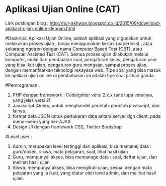 # Aplikasi Ujian Online (CAT)
Link postingan blog : 
http://nur-akhwan.blogspot.co.id/2015/09/download-aplikasi-ujian-online-dengan.html

#Deskripsi
Aplikasi Ujian Online, adalah aplikasi yang digunakan untuk melakukan proses ujian , tanpa menggunakan kertas (paperless) , atau sekarang ngetren dengan nama Computer Based Test (CBT), atau Computer Assisted Test (CAT). Semua proses ujian dilakukan melalui komputer, mulai dari pembuatan soal, pengaturan kelas, pengaturan user yang bisa ikut ujian, pengaturan guru mengajar, sampai proses ujian, dengan memanfaatkan teknologi rekayasa web. Tipe soal yang bisa masuk ke aplikasi ujian online di pembahasan ini adalah tipe soal pilihan ganda. 

#Pemrograman :
1. PHP dengan framework : Codeigniter versi  2.x.x (ane lupa versinya, yang jelas versi 2)
2. Javascript jQuery, untuk menghandel perintah-perintah javascript, dan lainya.
3. format data JSON untuk pertukaran data antara server dgn client, pada menu-menu yang ber-AJAX
4. Design UI dengan framework CSS, Twitter Bootstrap

#Level user : 
1. Admin, merupakan level tertinggi dari aplikasi, bisa memanej data : guru/dosen,  siswa, mata pelajaran, soal, lihat hasil ujian
2. Guru, mempunyai akses, bisa memanage data : soal, daftar ujian, dan melihat hasil ujian
3. Siswa, mempunya akses, bisa mengikuti ujian, sesuai dengan mata pelajaran yang ia ikuti, yang diatur oleh  level admin, dan melihat hasil ujian.
